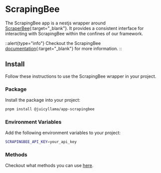 # ScrapingBee

The ScrapingBee app is a nestjs wrapper around [ScraperBee](https://www.scrapingbee.com/){:target="_blank"}. It provides a consistent interface for interacting with ScrapingBee within the confines of our framework.

::alert{type="info"}
Checkout the ScrapingBee [documentation](https://www.scrapingbee.com/documentation/){:target="_blank"} for more information.
::

## Install

Follow these instructions to use the ScrapingBee wrapper in your project.

### Package

Install the package into your project:

```bash
pnpm install @juicyllama/app-scrapingbee
```

### Environment Variables

Add the following environment variables to your project:

```bash
SCRAPINGBEE_API_KEY=your_api_key
```

### Methods

Checkout what methods you can use [here](/framework/apps/scrapingbee/methods/readme).
